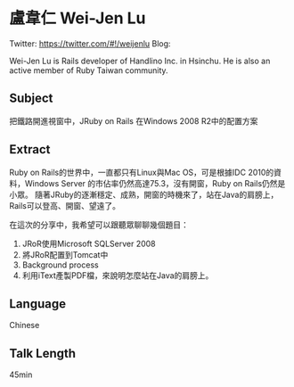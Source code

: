 # 盧韋仁 Wei-Jen Lu

Twitter: https://twitter.com/#!/weijenlu
Blog:

Wei-Jen Lu is Rails developer of Handlino Inc. in Hsinchu. He is also an active member of Ruby Taiwan community.

## Subject

把鐵路開進視窗中，JRuby on Rails 在Windows 2008 R2中的配置方案

## Extract

Ruby on Rails的世界中，一直都只有Linux與Mac OS，可是根據IDC 2010的資料，Windows Server 的市佔率仍然高達75.3，沒有開窗，Ruby on Rails仍然是小眾。
隨著JRuby的逐漸穩定、成熟，開窗的時機來了，站在Java的肩膀上，Rails可以登高、開窗、望遠了。

在這次的分享中，我希望可以跟聽眾聊聊幾個題目：
1. JRoR使用Microsoft SQLServer 2008
2. 將JRoR配置到Tomcat中
3. Background process
4. 利用iText產製PDF檔，來說明怎麼站在Java的肩膀上。

## Language

Chinese

## Talk Length

45min